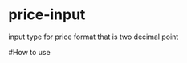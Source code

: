 # price-input
input type for price format that is two decimal point

#How to use
<script src="//code.jquery.com/jquery-1.12.0.min.js"></script>
<script src="//code.jquery.com/jquery-migrate-1.2.1.min.js"></script>	
<script src="js/jquery.sc-price-format.min.js"></script>
<script>
$(document).ready( function() {
    $('.sc-price-format').scPriceFormat();
});
</script>
